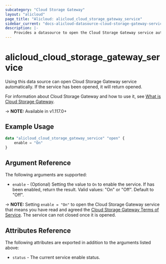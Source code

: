 ```yaml
---
subcategory: "Cloud Storage Gateway"
layout: "alicloud"
page_title: "Alicloud: alicloud_cloud_storage_gateway_service"
sidebar_current: "docs-alicloud-datasource-cloud-storage-gateway-service"
description: |-
    Provides a datasource to open the Cloud Storage Gateway service automatically.
---
```


# alicloud\_cloud\_storage\_gateway\_service

Using this data source can open Cloud Storage Gateway service automatically. If the service has been opened, it will return opened.

For information about Cloud Storage Gateway and how to use it, see [What is Cloud Storage Gateway](https://www.alibabacloud.com/help/en/product/53923.htm).

-> **NOTE:** Available in v1.117.0+

## Example Usage

```terraform
data "alicloud_cloud_storage_gateway_service" "open" {
	enable = "On"
}
```

## Argument Reference

The following arguments are supported:

* `enable` - (Optional) Setting the value to `On` to enable the service. If has been enabled, return the result. Valid values: "On" or "Off". Default to "Off".

-> **NOTE:** Setting `enable = "On"` to open the Cloud Storage Gateway service that means you have read and agreed the [Cloud Storage Gateway Terms of Service](https://help.aliyun.com/document_detail/117679.html). The service can not closed once it is opened.

## Attributes Reference

The following attributes are exported in addition to the arguments listed above:

* `status` - The current service enable status. 